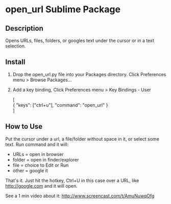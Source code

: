 # open_url Sublime Package

## Description
Opens URLs, files, folders, or googles text under the cursor or in a text selection.

## Install
1. Drop the open_url.py file into your Packages directory.  Click Preferences menu > Browse Packages...
2. Add a key binding, Click Preferences menu > Key Bindings - User

  
    [  
      { "keys": ["ctrl+u"], "command": "open_url" }  
    ]

## How to Use
Put the cursor under a url, a file/folder without space in it, or select some text.  Run command and it will:  

* URLs   = open in browser
* folder = open in finder/explorer
* file   = choice to Edit or Run
* other  = google it

That's it.  Just hit the hotkey, Ctrl+U in this case over a URL, like http://google.com and it will open.

See a 1 min video about it: http://www.screencast.com/t/AmuNuwqOfg
